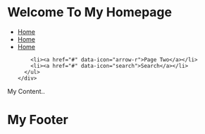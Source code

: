 <!DOCTYPE html>
<html>
<head>
<link rel="stylesheet" href="http://code.jquery.com/mobile/1.3.2/jquery.mobile-1.3.2.min.css">
<script src="http://code.jquery.com/jquery-1.8.3.min.js"></script>
<script src="http://code.jquery.com/mobile/1.3.2/jquery.mobile-1.3.2.min.js"></script>
</head>
<body>

<div data-role="page" id="pageone">
  <div data-role="header">
    <h1>Welcome To My Homepage</h1>
    <div data-role="navbar">
      <ul>
        <li><a href="#" data-icon="home">Home</a></li>
		<li><a href="#" data-icon="home">Home</a></li>
		<li><a href="#" data-icon="home">Home</a></li>

        <li><a href="#" data-icon="arrow-r">Page Two</a></li>
        <li><a href="#" data-icon="search">Search</a></li>
      </ul>
    </div>
  </div>

  <div data-role="content">
    <p>My Content..</p>
  </div>

  <div data-role="footer">
    <h1>My Footer</h1>
  </div>
</div> 

</body>
</html>
